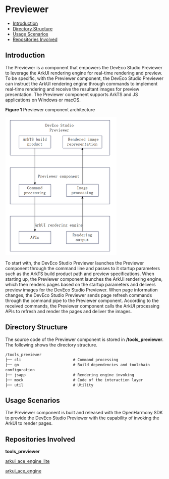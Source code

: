 # Previewer<a name="ZH-CN_TOPIC_0000001076213355"></a>

-   [Introduction](#section15701932113019)
-   [Directory Structure](#section1791423143211)
-   [Usage Scenarios](#section171384529150)
-   [Repositories Involved](#section1447164910172)

## Introduction<a name="section15701932113019"></a>

The Previewer is a component that empowers the DevEco Studio Previewer to leverage the ArkUI rendering engine for real-time rendering and preview. To be specific, with the Previewer component, the DevEco Studio Previewer can instruct the ArkUI rendering engine through commands to implement real-time rendering and receive the resultant images for preview presentation. The Previewer component supports ArkTS and JS applications on Windows or macOS.

**Figure 1** Previewer component architecture<a name="fig2606133765017"></a> 

![](figures/Previewer-Component-Architecture.PNG "Previewer Component Architecture")

To start with, the DevEco Studio Previewer launches the Previewer component through the command line and passes to it startup parameters such as the ArkTS build product path and preview specifications. When starting up, the Previewer component launches the ArkUI rendering engine, which then renders pages based on the startup parameters and delivers preview images for the DevEco Studio Previewer. When page information changes, the DevEco Studio Previewer sends page refresh commands through the command pipe to the Previewer component. According to the received commands, the Previewer component calls the ArkUI processing APIs to refresh and render the pages and deliver the images.
## Directory Structure<a name="section1791423143211"></a>

The source code of the Previewer component is stored in **/tools_previewer**. The following shows the directory structure.

```
/tools_previewer
├── cli                       # Command processing
├── gn                        # Build dependencies and toolchain configuration
├── jsapp                     # Rendering engine invoking
├── mock                      # Code of the interaction layer
├── util                      # Utility
```

## Usage Scenarios<a name="section171384529150"></a>

The Previewer component is built and released with the OpenHarmony SDK to provide the DevEco Studio Previewer with the capability of invoking the ArkUI to render pages.

## Repositories Involved<a name="section1447164910172"></a>

**tools_previewer**

[arkui\_ace\_engine\_lite](https://gitee.com/openharmony/arkui_ace_engine_lite)

[arkui\_ace\_engine](https://gitee.com/openharmony/arkui_ace_engine)
